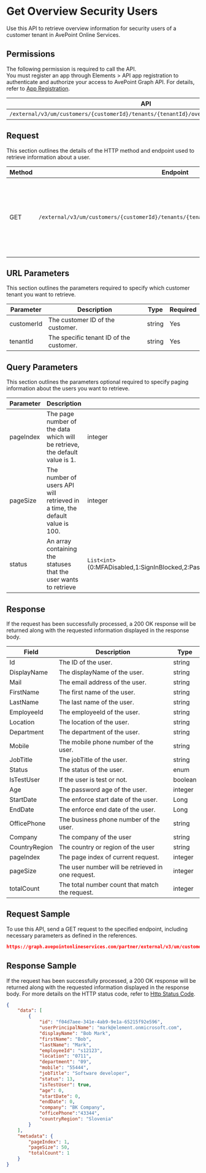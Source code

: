 # Get Overview Security Users

Use this API to retrieve overview information for security users of a customer tenant in AvePoint Online Services. 

 ## Permissions

The following permission is required to call the API.  
You must register an app through Elements > API app registration to authenticate and authorize your access to AvePoint Graph API. For details, refer to [App Registration](https://cdn.avepoint.com/assets/apelements-webhelp/avepoint-elements-for-partners/index.htm#!Documents/appregistration.htm).

| API | Permission  |
|-----------|--------|
| `/external/v3/um/customers/{customerId}/tenants/{tenantId}/overview/security/users/batch`|partner.um.user.read.all|  

## Request

This section outlines the details of the HTTP method and endpoint used to retrieve information about a user.

| Method | Endpoint | Description |
|-----------|--------|------------|
| GET | `/external/v3/um/customers/{customerId}/tenants/{tenantId}/overview/security/users/batch` | Retrieves overview information for security users of a customer tenant in AvePoint Online Services.|
 
## URL Parameters

This section outlines the parameters required to specify which customer tenant you want to retrieve.

| Parameter | Description | Type | Required |
| --- | --- | --- | --- |
| customerId | The customer ID of the customer. | string | Yes |
| tenantId | The specific tenant ID of the customer. | string | Yes |

## Query Parameters

This section outlines the parameters optional required to specify paging information about the users you want to retrieve.

| Parameter | Description | Type | Required |
| --- | --- | --- | --- |
| pageIndex | The page number of the data which will be retrieve, the default value is 1. | integer | False |
| pageSize | The number of users API will retrieved in a time, the default value is 100. | integer | False |
| status | An array containing the statuses that the user wants to retrieve | `List<int>` (0:MFADisabled,1:SignInBlocked,2:PasswordExpired,3:HighRisk,4:MediumRisk,5:Compliance)  | False |

## Response

If the request has been successfully processed, a 200 OK response will be returned along with the requested information displayed in the response body.
 
| Field | Description | Type |
| --- | --- | --- |
| Id | The ID of the user. | string |
| DisplayName |  The displayName of the user. | string |
| Mail | The email address of the user. | string |
| FirstName | The first name of the user. | string |
| LastName | The last name of the user. | string |
| EmployeeId | The employeeId of the user. | string |
| Location | The location of the user. | string |
| Department | The department of the user. | string |
| Mobile | The mobile phone number of the user. | string |
| JobTitle | The jobTitle of the user. | string |
| Status |  The status of the user. | enum |
| IsTestUser |  If the user is test or not. | boolean |
| Age | The password age of the user.  | integer |
| StartDate | The enforce start date of the user. | Long |
| EndDate | The enforce end date of the user. | Long |
| OfficePhone | The business phone number of the user. | string |
| Company | The company of the user | string |
| CountryRegion | The country or region of the user | string |
| pageIndex | The page index of current request. | integer |
| pageSize | The user number will be retrieved in one request. | integer |
| totalCount | The total number count that match the request. | integer |

## Request Sample
To use this API, send a GET request to the specified endpoint, including necessary parameters as defined in the references.
```json
https://graph.avepointonlineservices.com/partner/external/v3/um/customers/966f35cc-61f4-4070-819c-25cdbcf82a07/tenants/0c7715b3-bc2f-4c4c-a8a0-f3634dcfacec/overview/security/users/batch
```
 
## Response Sample
If the request has been successfully processed, a 200 OK response will be returned along with the requested information displayed in the response body.
For more details on the HTTP status code, refer to [Http Status Code](https://learn.avepoint.com/docs/Use-AvePoint-Graph-API.html#http-status-code).
```json
{
    "data": [
        {
            "id": "f04d7aee-341e-4ab9-9e1a-65215f92e596",
            "userPrincipalName": "mark@element.onmicrosoft.com",
            "displayName": "Bob Mark",
            "firstName": "Bob",
            "lastName": "Mark",
            "employeeId": "s12123",
            "location": "0711",
            "department": "09",
            "mobile": "55444",
            "jobTitle": "Software developer",
            "status": 13,
            "isTestUser": true,
            "age": 0,
            "startDate": 0,
            "endDate": 0,
            "company": "BK Company",
            "officePhone":"43344",
            "countryRegion": "Slovenia"
        }
    ],
    "metadata": {
        "pageIndex": 1,
        "pageSize": 50,
        "totalCount": 1
    }
}
```